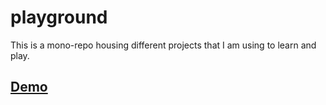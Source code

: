# playground

This is a mono-repo housing different projects that I am using to learn and play.

## [Demo](http://playground.writebetacode.com)
